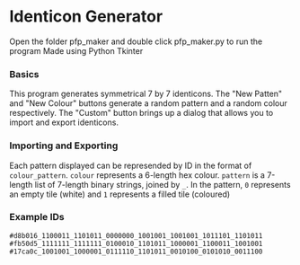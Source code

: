 # Identicon Generator
Open the folder pfp_maker and double click pfp_maker.py to run the program
Made using Python Tkinter

### Basics
This program generates symmetrical 7 by 7 identicons.
The "New Patten" and "New Colour" buttons generate a random pattern and a random colour respectively.
The "Custom" button brings up a dialog that allows you to import and export identicons.

### Importing and Exporting  
Each pattern displayed can be represended by ID in the format of `colour_pattern`.
`colour` represents a 6-length hex colour.
`pattern` is a 7-length list of 7-length binary strings, joined by `_`. 
In the pattern, `0` represents an empty tile (white) and `1` represents a filled tile (coloured)

### Example IDs  
`#d8b016_1100011_1101011_0000000_1001001_1001001_1011101_1101011`
`#fb50d5_1111111_1111111_0100010_1101011_1000001_1100011_1001001`
`#17ca0c_1001001_1000001_0111110_1101011_0010100_0101010_0011100`
